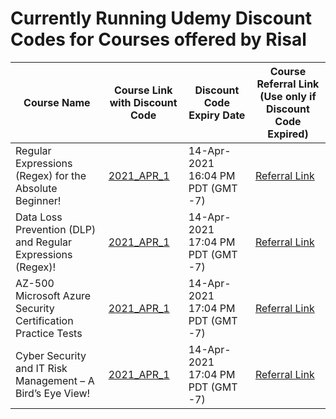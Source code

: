 # Currently Running Udemy Discount Codes for Courses offered by Risal

Course Name | Course Link with Discount Code | Discount Code Expiry Date | Course Referral Link (Use only if Discount Code Expired)
----------- | ------------------------------ | ------------------------- | ----------------------------------------------------------
Regular Expressions (Regex) for the Absolute Beginner! | [2021_APR_1](https://www.udemy.com/course/regular-expressions-regex-for-the-absolute-beginner/?couponCode=2021_APR_1) | 14-Apr-2021 16:04 PM PDT (GMT -7) | [Referral Link](https://www.udemy.com/course/regular-expressions-regex-for-the-absolute-beginner/?referralCode=2084FD070990DB00B4C8)
Data Loss Prevention (DLP) and Regular Expressions (Regex)! | [2021_APR_1](https://www.udemy.com/course/data-loss-prevention-dlp-in-the-enterprise/?couponCode=2021_APR_1) | 14-Apr-2021 17:04 PM PDT (GMT -7) | [Referral Link](https://www.udemy.com/course/data-loss-prevention-dlp-in-the-enterprise/?referralCode=452A5AF28B9079FB2E7C)
AZ-500 Microsoft Azure Security Certification Practice Tests | [2021_APR_1](https://www.udemy.com/course/az-500-microsoft-azure-security-certification-practice-tests-latest/?couponCode=2021_APR_1) | 14-Apr-2021 17:04 PM PDT (GMT -7) | [Referral Link](https://www.udemy.com/course/az-500-microsoft-azure-security-certification-practice-tests-latest/?referralCode=E5533D48ADFCB2A338A5)
Cyber Security and IT Risk Management – A Bird’s Eye View! | [2021_APR_1](https://www.udemy.com/course/cyber-security-and-it-risk-management-in-the-enterprise/?couponCode=2021_APR_1) | 14-Apr-2021 17:04 PM PDT (GMT -7) | [Referral Link](https://www.udemy.com/course/cyber-security-and-it-risk-management-in-the-enterprise/?referralCode=623C85DD811E92E81FCC)


